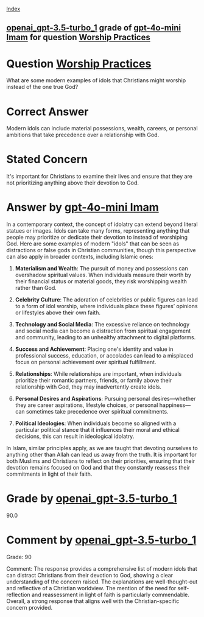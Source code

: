 
[Index](../../../../index.md)
## [openai_gpt-3.5-turbo_1](../../../grading_models/openai_gpt-3.5-turbo_1.md) grade of [gpt-4o-mini Imam](../../../answering_models/gpt-4o-mini_Imam.md) for question [Worship Practices](../../../questions/Worship_Practices.md)

# Question [Worship Practices](../../../questions/Worship_Practices.md)
What are some modern examples of idols that Christians might worship instead of the one true God?

# Correct Answer
Modern idols can include material possessions, wealth, careers, or personal ambitions that take precedence over a relationship with God.

# Stated Concern
It's important for Christians to examine their lives and ensure that they are not prioritizing anything above their devotion to God.

# Answer by [gpt-4o-mini Imam](../../../answering_models/gpt-4o-mini_Imam.md)
In a contemporary context, the concept of idolatry can extend beyond literal statues or images. Idols can take many forms, representing anything that people may prioritize or dedicate their devotion to instead of worshiping God. Here are some examples of modern "idols" that can be seen as distractions or false gods in Christian communities, though this perspective can also apply in broader contexts, including Islamic ones:

1. **Materialism and Wealth**: The pursuit of money and possessions can overshadow spiritual values. When individuals measure their worth by their financial status or material goods, they risk worshipping wealth rather than God.

2. **Celebrity Culture**: The adoration of celebrities or public figures can lead to a form of idol worship, where individuals place these figures’ opinions or lifestyles above their own faith.

3. **Technology and Social Media**: The excessive reliance on technology and social media can become a distraction from spiritual engagement and community, leading to an unhealthy attachment to digital platforms.

4. **Success and Achievement**: Placing one's identity and value in professional success, education, or accolades can lead to a misplaced focus on personal achievement over spiritual fulfillment.

5. **Relationships**: While relationships are important, when individuals prioritize their romantic partners, friends, or family above their relationship with God, they may inadvertently create idols.

6. **Personal Desires and Aspirations**: Pursuing personal desires—whether they are career aspirations, lifestyle choices, or personal happiness—can sometimes take precedence over spiritual commitments.

7. **Political Ideologies**: When individuals become so aligned with a particular political stance that it influences their moral and ethical decisions, this can result in ideological idolatry.

In Islam, similar principles apply, as we are taught that devoting ourselves to anything other than Allah can lead us away from the truth. It is important for both Muslims and Christians to reflect on their priorities, ensuring that their devotion remains focused on God and that they constantly reassess their commitments in light of their faith.

# Grade by [openai_gpt-3.5-turbo_1](../../../grading_models/openai_gpt-3.5-turbo_1.md)
90.0

# Comment by [openai_gpt-3.5-turbo_1](../../../grading_models/openai_gpt-3.5-turbo_1.md)
Grade: 90

Comment: The response provides a comprehensive list of modern idols that can distract Christians from their devotion to God, showing a clear understanding of the concern raised. The explanations are well-thought-out and reflective of a Christian worldview. The mention of the need for self-reflection and reassessment in light of faith is particularly commendable. Overall, a strong response that aligns well with the Christian-specific concern provided.
